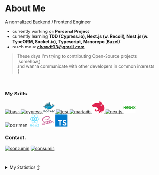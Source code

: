 # About Me

A normalized Backend / Frontend Engineer

- currently working on **Personal Project**
- currently learning **TDD (Cypress.io), Next.js (w. Recoil), Nest.js (w. TypeORM, Socket.io), Typescript, Monorepo (Bazel)**
- reach me at **clvswft03@gmail.com**

> These days I'm trying to contributing Open-Source projects (somehow,)\
> and wanna communicate with other developers in common interests 💬

&nbsp;

<h3 align="left">My Skills.</h3>
<p align="left"> <a href="https://www.gnu.org/software/bash/" target="_blank" rel="noreferrer"> <img src="https://www.vectorlogo.zone/logos/gnu_bash/gnu_bash-icon.svg" alt="bash" width="40" height="40"/> </a> <a href="https://www.cypress.io" target="_blank" rel="noreferrer"> <img src="https://raw.githubusercontent.com/simple-icons/simple-icons/6e46ec1fc23b60c8fd0d2f2ff46db82e16dbd75f/icons/cypress.svg" alt="cypress" width="40" height="40"/> </a> <a href="https://www.docker.com/" target="_blank" rel="noreferrer"> <img src="https://raw.githubusercontent.com/devicons/devicon/master/icons/docker/docker-original-wordmark.svg" alt="docker" width="40" height="40"/> </a> <a href="https://jestjs.io" target="_blank" rel="noreferrer"> <img src="https://www.vectorlogo.zone/logos/jestjsio/jestjsio-icon.svg" alt="jest" width="40" height="40"/> </a> <a href="https://mariadb.org/" target="_blank" rel="noreferrer"> <img src="https://www.vectorlogo.zone/logos/mariadb/mariadb-icon.svg" alt="mariadb" width="40" height="40"/> </a> <a href="https://nestjs.com/" target="_blank" rel="noreferrer"> <img src="https://raw.githubusercontent.com/devicons/devicon/master/icons/nestjs/nestjs-plain.svg" alt="nestjs" width="40" height="40"/> </a> <a href="https://nextjs.org/" target="_blank" rel="noreferrer"> <img src="https://cdn.worldvectorlogo.com/logos/nextjs-2.svg" alt="nextjs" width="40" height="40"/> </a> <a href="https://www.nginx.com" target="_blank" rel="noreferrer"> <img src="https://raw.githubusercontent.com/devicons/devicon/master/icons/nginx/nginx-original.svg" alt="nginx" width="40" height="40"/> </a> <a href="https://postman.com" target="_blank" rel="noreferrer"> <img src="https://www.vectorlogo.zone/logos/getpostman/getpostman-icon.svg" alt="postman" width="40" height="40"/> </a> <a href="https://reactjs.org/" target="_blank" rel="noreferrer"> <img src="https://raw.githubusercontent.com/devicons/devicon/master/icons/react/react-original-wordmark.svg" alt="react" width="40" height="40"/> </a> <a href="https://sass-lang.com" target="_blank" rel="noreferrer"> <img src="https://raw.githubusercontent.com/devicons/devicon/master/icons/sass/sass-original.svg" alt="sass" width="40" height="40"/> </a> <a href="https://www.typescriptlang.org/" target="_blank" rel="noreferrer"> <img src="https://raw.githubusercontent.com/devicons/devicon/master/icons/typescript/typescript-original.svg" alt="typescript" width="40" height="40"/> </a> </p>

<h3 align="left">Contact.</h3>
<p align="left"> <a href="https://linkedin.com/in/sonsumin" target="blank"><img align="center" src="https://raw.githubusercontent.com/rahuldkjain/github-profile-readme-generator/master/src/images/icons/Social/github.svg" alt="sonsumin" height="30" width="40" /></a> <a href="https://linkedin.com/in/sonsumin" target="blank"><img align="center" src="https://raw.githubusercontent.com/rahuldkjain/github-profile-readme-generator/master/src/images/icons/Social/linked-in-alt.svg" alt="sonsumin" height="30" width="40" /></a>
</p>

&nbsp;

<details>
 <summary>My Statistics ↕️</summary>

<!--START_SECTION:waka-->
![Code Time](http://img.shields.io/badge/Code%20Time-463%20hrs%2027%20mins-blue)

![Profile Views](http://img.shields.io/badge/Profile%20Views-14-blue)

**🐱 My GitHub Data** 

> 🏆 564 Contributions in the Year 2022
 > 
> 📦 12.5 MB Used in GitHub's Storage 
 > 
> 💼 Opted to Hire
 > 
> 📜 280 Public Repositories 
 > 
> 🔑 98 Private Repositories  
 > 
**I'm a Night 🦉** 

```text
🌞 Morning    11 commits     █████░░░░░░░░░░░░░░░░░░░░   22.92% 
🌆 Daytime    8 commits      ████░░░░░░░░░░░░░░░░░░░░░   16.67% 
🌃 Evening    14 commits     ███████░░░░░░░░░░░░░░░░░░   29.17% 
🌙 Night      15 commits     ███████░░░░░░░░░░░░░░░░░░   31.25%

```
📅 **I'm Most Productive on Thursday** 

```text
Monday       2 commits      █░░░░░░░░░░░░░░░░░░░░░░░░   4.17% 
Tuesday      0 commits      ░░░░░░░░░░░░░░░░░░░░░░░░░   0.0% 
Wednesday    17 commits     ████████░░░░░░░░░░░░░░░░░   35.42% 
Thursday     18 commits     █████████░░░░░░░░░░░░░░░░   37.5% 
Friday       7 commits      ███░░░░░░░░░░░░░░░░░░░░░░   14.58% 
Saturday     1 commits      ░░░░░░░░░░░░░░░░░░░░░░░░░   2.08% 
Sunday       3 commits      █░░░░░░░░░░░░░░░░░░░░░░░░   6.25%

```


📊 **This Week I Spent My Time On** 

```text
⌚︎ Time Zone: Asia/Seoul

💬 Programming Languages: 
Other                    23 hrs 56 mins      ███████████████░░░░░░░░░░   61.51% 
TypeScript               10 hrs 21 mins      ██████░░░░░░░░░░░░░░░░░░░   26.62% 
JSON                     2 hrs 19 mins       █░░░░░░░░░░░░░░░░░░░░░░░░   5.98% 
SCSS                     1 hr 2 mins         ░░░░░░░░░░░░░░░░░░░░░░░░░   2.67% 
YAML                     38 mins             ░░░░░░░░░░░░░░░░░░░░░░░░░   1.64%

🔥 Editors: 
Browser                  23 hrs 42 mins      ███████████████░░░░░░░░░░   60.92% 
VS Code                  13 hrs 55 mins      █████████░░░░░░░░░░░░░░░░   35.8% 
Neovim                   1 hr 16 mins        ░░░░░░░░░░░░░░░░░░░░░░░░░   3.28%

💻 Operating System: 
Linux                    34 hrs 57 mins      ██████████████████████░░░   89.83% 
Windows                  3 hrs 57 mins       ██░░░░░░░░░░░░░░░░░░░░░░░   10.17%

```

**I Mostly Code in JavaScript** 

```text
JavaScript               19 repos            ██████░░░░░░░░░░░░░░░░░░░   25.0% 
TypeScript               18 repos            ██████░░░░░░░░░░░░░░░░░░░   23.68% 
Shell                    9 repos             ███░░░░░░░░░░░░░░░░░░░░░░   11.84% 
CSS                      7 repos             ██░░░░░░░░░░░░░░░░░░░░░░░   9.21% 
Python                   6 repos             ██░░░░░░░░░░░░░░░░░░░░░░░   7.89%

```


**Timeline**

![Chart not found](https://raw.githubusercontent.com/todaypp/todaypp/master/charts/bar_graph.png) 


 Last Updated on 18/02/2022 16:47:00 UTC
<!--END_SECTION:waka-->
</details>
